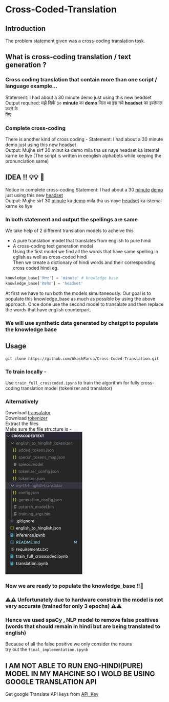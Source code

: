 # Cross-Coded-Translation
## Introduction 
The problem statement given was a cross-coding translation task.
## What is cross-coding translation / text generation ?
### Cross coding translation that contain more than one script / language example...
Statement: I had about a 30 minute demo just using this new headset<br>
Output required: मझे सिर्फ ३० **minute** का **demo** मिला था इस नये **headset** का इस्तेमाल करने के<br>
लिए
### Complete cross-coding
There is another kind of cross coding -
Statement: I had about a 30 minute demo just using this new headset<br>
Output: Mujhe sirf 30 minut ka demo mila tha us naye headset ka istemal karne ke liye<be>
(The script is written in eenglish alphabets while keeping the pronunciation same)
## IDEA !! 💡💡 🧠
Notice in complete cross-coding 
Statement: I had about a 30 <ins>minute</ins> <ins>demo</ins> just using this new <ins>headset</ins> <br>
Output: Mujhe sirf 30 <ins>minute</ins> ka <ins>demo</ins> mila tha us naye <ins>headset</ins> ka istemal karne ke liye <br>
### In both statement and output the spellings are same
We take help of 2 different translation models to acheive this
- A pure translation model that translates from english to pure hindi
- A cross-coding text generation model<br>
Using the first model we find all the words that have same spelling in eglish as well as cross-coded hindi<br>
Then we create a dictionary of hindi words and their corresponding cross coded hindi eg.
```python
knowledge_base['मिनट'] = 'minute' # knowledge base 
knowledge_base['हेडसेट'] = 'headset'
```
At first we have to run both the models simultaneously.
Our goal is to  populate this knowledge_base as much as possible by using the above approach.
Once done use the second model to transalate and then replace the words that have english counterpart.
### We will use synthetic data generated by chatgpt to populate the knowledge base
## Usage
```shell
git clone https://github.com/AkashParua/Cross-Coded-Translation.git
```
###  To train locally -
Use `train_full_crosscoded.ipynb` to train the algorithm for fully cross-coding translation model (tokenizer and translator)
### Alternatively 
Download [transalator](https://drive.google.com/file/d/1ekwzOLTV20sg2o_VLaCUBZAzxCuUzo-u/view?usp=sharing)<br>
Download [tokenizer](https://drive.google.com/file/d/1dpJNWn2nRMpTa2M5cqTWiCdLF3hnpyvc/view?usp=sharing)<br>
Extract the files<br>
Make sure the file structure is -<br>
![Local](dir.png)
### Now we are ready to populate the knowledge_base !!🚀
### ⚠️⚠️ Unfortunately due to hardware constrain the model is not very accurate (trained for only 3 epochs) ⚠️⚠️ 
### Hence we used spaCy , NLP model to remove false positives (words that should remain in hindi but are being translated to english)
Because of all the false positive we only consider the nouns<br>
try out the `final_implementation.ipynb`

## I AM NOT ABLE TO RUN ENG-HINDI(PURE) MODEL IN MY MAHCINE SO I WOLD BE USING GOOGLE TRANSLATION API
Get google Translate API keys from [API_Key](https://rapidapi.com/googlecloud/api/google-translate1)


